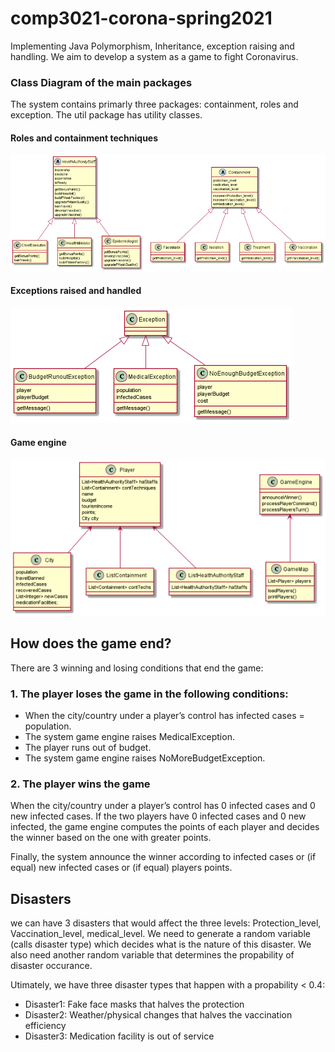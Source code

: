 # comp3021-corona-spring2021
Implementing Java Polymorphism, Inheritance, exception raising and handling.
We aim to develop a system as a game to fight Coronavirus.

### Class Diagram of the main packages
The system contains primarly three packages: containment, roles and exception. 
The util package has utility classes. 
#### Roles and containment techniques 
![alt text](roles_conts.png)

#### Exceptions raised and handled
![alt text](exceptions.png)

#### Game engine
![alt text](engine.png)


## How does the game end?
There are 3 winning and losing conditions that end the game:
### 1. The player loses the game in the following conditions:
- When the city/country under a player’s control has infected cases = population. 
- The system game engine raises MedicalException.
- The player runs out of budget.
- The system game engine raises NoMoreBudgetException.
### 2. The player wins the game  
When the city/country under a player’s control has 0 infected cases and 0 new infected cases. If the two players have 0 infected cases and 0 new infected, the game engine computes the points of each player and decides the winner based on the one with greater points.

Finally, the system announce the winner according to infected cases or (if equal) new infected cases or (if equal) players points. 

## Disasters
we can have 3 disasters that would affect the three levels: Protection_level, Vaccination_level, medical_level. 
We need to generate a random variable (calls disaster type) which decides what is the nature of this disaster.
We also need another random variable that determines the propability of disaster occurance. 

Utimately, we have three disaster types that happen with a propability < 0.4:
- Disaster1: Fake face masks that halves the protection
- Disaster2: Weather/physical changes that halves the vaccination efficiency
- Disaster3: Medication facility is out of service
